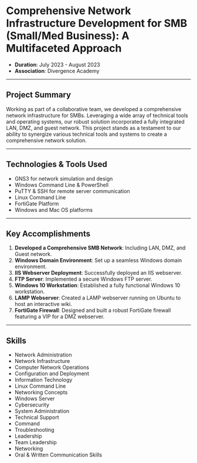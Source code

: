 # Comprehensive Network Infrastructure Development for SMB (Small/Med Business): A Multifaceted Approach

* **Duration**: July 2023 - August 2023
* **Association**: Divergence Academy

---

## Project Summary

Working as part of a collaborative team, we developed a comprehensive network infrastructure for SMBs. Leveraging a wide array of technical tools and operating systems, our robust solution incorporated a fully integrated LAN, DMZ, and guest network. This project stands as a testament to our ability to synergize various technical tools and systems to create a comprehensive network solution.

---

## Technologies & Tools Used

- GNS3 for network simulation and design
- Windows Command Line & PowerShell
- PuTTY & SSH for remote server communication
- Linux Command Line
- FortiGate Platform
- Windows and Mac OS platforms

---

## Key Accomplishments

1. **Developed a Comprehensive SMB Network**: Including LAN, DMZ, and Guest network.
2. **Windows Domain Environment**: Set up a seamless Windows domain environment.
3. **IIS Webserver Deployment**: Successfully deployed an IIS webserver.
4. **FTP Server**: Implemented a secure Windows FTP server.
5. **Windows 10 Workstation**: Established a fully functional Windows 10 workstation.
6. **LAMP Webserver**: Created a LAMP webserver running on Ubuntu to host an interactive wiki.
7. **FortiGate Firewall**: Designed and built a robust FortiGate firewall featuring a VIP for a DMZ webserver.

---

## Skills

- Network Administration
- Network Infrastructure
- Computer Network Operations
- Configuration and Deployment
- Information Technology
- Linux Command Line
- Networking Concepts
- Windows Server
- Cybersecurity
- System Administration
- Technical Support
- Command
- Troubleshooting
- Leadership
- Team Leadership
- Networking
- Oral & Written Communication Skills

